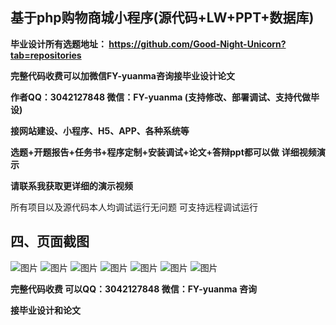 ## 基于php购物商城小程序(源代码+LW+PPT+数据库)
**毕业设计所有选题地址： https://github.com/Good-Night-Unicorn?tab=repositories**

**完整代码收费可以加微信FY-yuanma咨询接毕业设计论文**

**作者QQ：3042127848 微信：FY-yuanma (支持修改、部署调试、支持代做毕设)**

**接网站建设、小程序、H5、APP、各种系统等**

**选题+开题报告+任务书+程序定制+安装调试+论文+答辩ppt都可以做**
**详细视频演示**

**请联系我获取更详细的演示视频**




所有项目以及源代码本人均调试运行无问题 可支持远程调试运行

## 四、页面截图
![图片](https://github.com/user-attachments/assets/364d7aa3-fb3d-48ae-8014-bff2ec063b2b)
![图片](https://github.com/user-attachments/assets/66bf753b-7ab4-48c8-9240-804927922401)
![图片](https://github.com/user-attachments/assets/23c5a3f7-115c-4fad-8f50-94290682091f)
![图片](https://github.com/user-attachments/assets/9eb47517-5981-4576-b143-577c436d45f1)
![图片](https://github.com/user-attachments/assets/9c6413d2-7c00-4476-ae41-e24e7d5ab2af)
![图片](https://github.com/user-attachments/assets/c2e9eec0-b89c-4981-8db6-71ffe60eb295)
![图片](https://github.com/user-attachments/assets/0d1a74ae-5f7d-4f5f-b608-0125c24a5693)


**完整代码收费  可以QQ：3042127848 微信：FY-yuanma 咨询**

**接毕业设计和论文**

